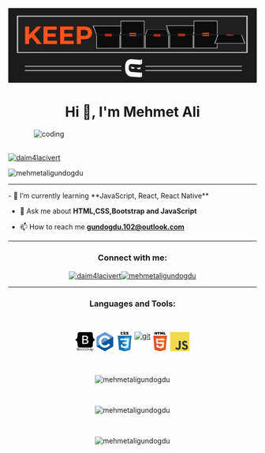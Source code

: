 <img src="keep coding.gif" width="auto">

<h1 align="center">Hi 👋, I'm Mehmet Ali</h1>
<div style="display:flex;justify-content:center"> <img  alt="coding" width="400" src="https://camo.githubusercontent.com/8bf6f6d78abc81fcf9c49f10649423e73ea44bc248e83aaae8759d401c829a84/68747470733a2f2f70687973696373677572756b756c2e66696c65732e776f726470726573732e636f6d2f323031392f30322f6368617261637465722d312e676966"></div>
<br>

<p align="left"> <a href="https://twitter.com/daim4lacivert" target="blank"><img src="https://img.shields.io/twitter/follow/daim4lacivert?logo=twitter&style=for-the-badge" alt="daim4lacivert" /></a> <p align="left"> <img src="https://komarev.com/ghpvc/?username=mehmetaligundogdu&label=Profile%20views&color=0e75b6&style=flat" alt="mehmetaligundogdu" /> </p> </p>
<hr>
- 🌱 I’m currently learning **JavaScript, React, React Native**

- 💬 Ask me about **HTML,CSS,Bootstrap and JavaScript**

- 📫 How to reach me **gundogdu.102@outlook.com**
<hr>
<div >
<h3 align="left"><strong style="display:flex;justify-content:center">Connect with me:</strong></h3>
<p style="display:flex;justify-content:center" align="left">
<a href="https://twitter.com/daim4lacivert" target="blank"><img align="center" src="https://raw.githubusercontent.com/rahuldkjain/github-profile-readme-generator/master/src/images/icons/Social/twitter.svg" alt="daim4lacivert" height="30" width="40" /></a>
<a href="https://linkedin.com/in/mehmetaligundogdu" target="blank"><img align="center" src="https://raw.githubusercontent.com/rahuldkjain/github-profile-readme-generator/master/src/images/icons/Social/linked-in-alt.svg" alt="mehmetaligundogdu" height="30" width="40" /></a>
</p>
</div>
<hr>
<h3 style="display:flex;justify-content:center" align="left">Languages and Tools:</h3> <br>
<p style="display:flex;justify-content:center" align="left"> <a href="https://getbootstrap.com" target="_blank" rel="noreferrer"> <img src="https://raw.githubusercontent.com/devicons/devicon/master/icons/bootstrap/bootstrap-plain-wordmark.svg" alt="bootstrap" width="40" height="40"/> </a> <a href="https://www.cprogramming.com/" target="_blank" rel="noreferrer"> <img src="https://raw.githubusercontent.com/devicons/devicon/master/icons/c/c-original.svg" alt="c" width="40" height="40"/> </a> <a href="https://www.w3schools.com/css/" target="_blank" rel="noreferrer"> <img src="https://raw.githubusercontent.com/devicons/devicon/master/icons/css3/css3-original-wordmark.svg" alt="css3" width="40" height="40"/> </a> <a href="https://git-scm.com/" target="_blank" rel="noreferrer"> <img src="https://www.vectorlogo.zone/logos/git-scm/git-scm-icon.svg" alt="git" width="40" height="40"/> </a> <a href="https://www.w3.org/html/" target="_blank" rel="noreferrer"> <img src="https://raw.githubusercontent.com/devicons/devicon/master/icons/html5/html5-original-wordmark.svg" alt="html5" width="40" height="40"/> </a> <a href="https://developer.mozilla.org/en-US/docs/Web/JavaScript" target="_blank" rel="noreferrer"> <img src="https://raw.githubusercontent.com/devicons/devicon/master/icons/javascript/javascript-original.svg" alt="javascript" width="40" height="40"/> </a> </p><br>

<p style="display:flex;justify-content:center"><img align="left" src="https://github-readme-stats.vercel.app/api/top-langs?username=mehmetaligundogdu&show_icons=true&locale=en&layout=compact" alt="mehmetaligundogdu" /></p> <br>

<p style="display:flex;justify-content:center"><img align="center" src="https://github-readme-stats.vercel.app/api?username=mehmetaligundogdu&show_icons=true&locale=en" alt="mehmetaligundogdu" /></p> <br>

<p style="display:flex;justify-content:center"><img align="center" src="https://github-readme-streak-stats.herokuapp.com/?user=mehmetaligundogdu&" alt="mehmetaligundogdu" /></p>

